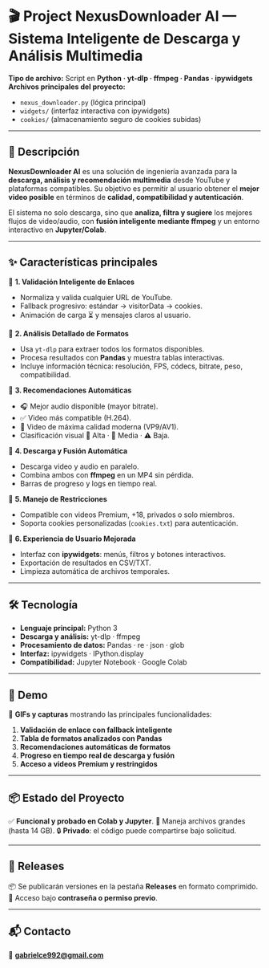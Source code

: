 
# 🎬 Project NexusDownloader AI — Sistema Inteligente de Descarga y Análisis Multimedia

**Tipo de archivo:** Script en **Python · yt-dlp · ffmpeg · Pandas · ipywidgets**
**Archivos principales del proyecto:**

* `nexus_downloader.py` (lógica principal)
* `widgets/` (interfaz interactiva con ipywidgets)
* `cookies/` (almacenamiento seguro de cookies subidas)

---

## 📑 Descripción

**NexusDownloader AI** es una solución de ingeniería avanzada para la **descarga, análisis y recomendación multimedia** desde YouTube y plataformas compatibles.
Su objetivo es permitir al usuario obtener el **mejor video posible** en términos de **calidad, compatibilidad y autenticación**.

El sistema no solo descarga, sino que **analiza, filtra y sugiere** los mejores flujos de video/audio, con **fusión inteligente mediante ffmpeg** y un entorno interactivo en **Jupyter/Colab**.

---

## ✨ Características principales

🔹 **1. Validación Inteligente de Enlaces**

* Normaliza y valida cualquier URL de YouTube.
* Fallback progresivo: estándar → visitorData → cookies.
* Animación de carga ⏳ y mensajes claros al usuario.

🔹 **2. Análisis Detallado de Formatos**

* Usa `yt-dlp` para extraer todos los formatos disponibles.
* Procesa resultados con **Pandas** y muestra tablas interactivas.
* Incluye información técnica: resolución, FPS, códecs, bitrate, peso, compatibilidad.

🔹 **3. Recomendaciones Automáticas**

* 🎧 Mejor audio disponible (mayor bitrate).
* ✅ Video más compatible (H.264).
* 🚀 Video de máxima calidad moderna (VP9/AV1).
* Clasificación visual 🥇 Alta · 🥈 Media · ⚠️ Baja.

🔹 **4. Descarga y Fusión Automática**

* Descarga video y audio en paralelo.
* Combina ambos con **ffmpeg** en un MP4 sin pérdida.
* Barras de progreso y logs en tiempo real.

🔹 **5. Manejo de Restricciones**

* Compatible con videos Premium, +18, privados o solo miembros.
* Soporta cookies personalizadas (`cookies.txt`) para autenticación.

🔹 **6. Experiencia de Usuario Mejorada**

* Interfaz con **ipywidgets**: menús, filtros y botones interactivos.
* Exportación de resultados en CSV/TXT.
* Limpieza automática de archivos temporales.

---

## 🛠️ Tecnología

* **Lenguaje principal:** Python 3
* **Descarga y análisis:** yt-dlp · ffmpeg
* **Procesamiento de datos:** Pandas · re · json · glob
* **Interfaz:** ipywidgets · IPython.display
* **Compatibilidad:** Jupyter Notebook · Google Colab

---

## 🎥 Demo

🔗 **GIFs y capturas** mostrando las principales funcionalidades:

1. **Validación de enlace con fallback inteligente**
2. **Tabla de formatos analizados con Pandas**
3. **Recomendaciones automáticas de formatos**
4. **Progreso en tiempo real de descarga y fusión**
5. **Acceso a videos Premium y restringidos**

---

## 📦 Estado del Proyecto

✅ **Funcional y probado en Colab y Jupyter**.
📂 Maneja archivos grandes (hasta 14 GB).
🔒 **Privado**: el código puede compartirse bajo solicitud.

---

## 📂 Releases

📦 Se publicarán versiones en la pestaña **Releases** en formato comprimido.
🔑 Acceso bajo **contraseña o permiso previo**.

---

## 📬 Contacto

📧 **gabrielce992@gmail.com**  
